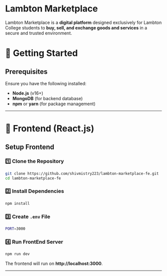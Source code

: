 # Lambton Marketplace

Lambton Marketplace is a **digital platform** designed exclusively for Lambton College students to **buy, sell, and exchange goods and services** in a secure and trusted environment.

# 🚀 Getting Started

## Prerequisites
Ensure you have the following installed:
- **Node.js** (v16+)
- **MongoDB** (for backend database)
- **npm** or **yarn** (for package management)

---

# 🎨 Frontend (React.js)

## Setup Frontend

### **1️⃣ Clone the Repository**
```sh
git clone https://github.com/shivmistry223/lambton-marketplace-fe.git
cd lambton-marketplace-fe
```

### **2️⃣ Install Dependencies**
```sh
npm install
```

### **3️⃣ Create `.env` File**
```sh
PORT=3000
```

### **4️⃣ Run FrontEnd Server**
```sh
npm run dev
```
The frontend will run on **http://localhost:3000**.

---
